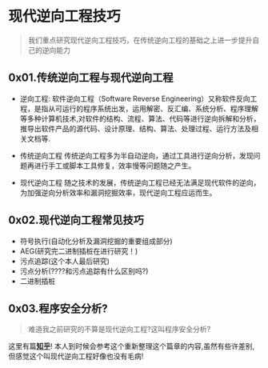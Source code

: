 # 现代逆向工程技巧

> 我们重点研究现代逆向工程技巧，在传统逆向工程的基础之上进一步提升自己的逆向能力



## 0x01.传统逆向工程与现代逆向工程

- 逆向工程:
  软件逆向工程（Software Reverse Engineering）又称软件反向工程，是指从可运行的程序系统出发，运用解密、反汇编、系统分析、程序理解等多种计算机技术,对软件的结构、流程、算法、代码等进行逆向拆解和分析，推导出软件产品的源代码、设计原理、结构、算法、处理过程、运行方法及相关文档等.

- 传统逆向工程
  传统逆向工程多为半自动逆向，通过工具进行逆向分析，发现问题再进行手工或脚本工具修复，效率慢等问题随之产生。

- 现代逆向工程
  随之技术的发展，传统逆向工程已经无法满足现代软件的逆向，为加强逆向分析效率和漏洞挖掘效率，现代逆向工程应运而生。

## 0x02.现代逆向工程常见技巧

- 符号执行(自动化分析及漏洞挖掘的重要组成部分)
- AEG(研究完二进制插桩在进行研究！)
- 污点追踪(这个本人最后研究)
- 污点分析(????和污点追踪有什么区别吗?)
- 二进制插桩

## 0x03.程序安全分析?

> 难道我之前研究的不算是现代逆向工程?这叫程序安全分析?

这里有篇[**知乎**](https://zhuanlan.zhihu.com/p/127174468)! 
本人到时候会参考这个重新整理这个篇章的内容,虽然有些许差别,但感觉这个叫现代逆向工程好像也没有毛病!